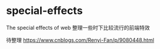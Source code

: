 # special-effects
The special effects of web
整理一些时下比较流行的前端特效

待整理
https://www.cnblogs.com/Renyi-Fan/p/9080448.html
